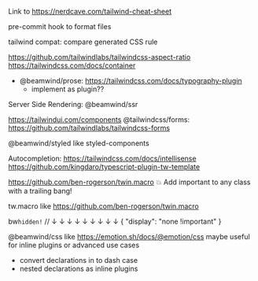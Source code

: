 Link to https://nerdcave.com/tailwind-cheat-sheet

pre-commit hook to format files

tailwind compat: compare generated CSS rule

https://github.com/tailwindlabs/tailwindcss-aspect-ratio
https://tailwindcss.com/docs/container

- @beamwind/prose: https://tailwindcss.com/docs/typography-plugin
  - implement as plugin??

Server Side Rendering: @beamwind/ssr

https://tailwindui.com/components
@tailwindcss/forms: https://github.com/tailwindlabs/tailwindcss-forms

@beamwind/styled like styled-components

Autocompletion:
https://tailwindcss.com/docs/intellisense
https://github.com/kingdaro/typescript-plugin-tw-template

https://github.com/ben-rogerson/twin.macro
💥 Add important to any class with a trailing bang!

tw.macro like https://github.com/ben-rogerson/twin.macro

bw`hidden!`
// ↓ ↓ ↓ ↓ ↓ ↓ ↓ ↓ ↓
{ "display": "none !important" }

@beamwind/css like https://emotion.sh/docs/@emotion/css
maybe useful for inline plugins or advanced use cases

- convert declarations in to dash case
- nested declarations as inline plugins
